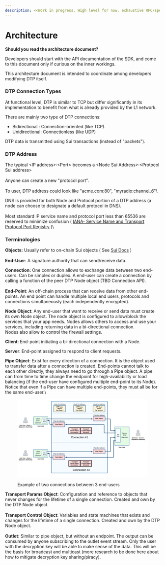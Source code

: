 ```yaml
---
description: <<Work in progress. High level for now, exhaustive RFC/specs later>>
---
```


# Architecture

**Should you read the architecture document?**

Developers should start with the API documentation of the SDK, and come to this document only if curious on the inner workings.

This architecture document is intended to coordinate among developers modifying DTP itself.

### DTP Connection Types

At functional level, DTP is similar to TCP but differ significantly in its implementation to benefit from what is already provided by the L1 network.

There are mainly two type of DTP connections:

* Bidirectional : Connection-oriented (like TCP).
* Unidirectional: Connectionless (like UDP)

DTP data is transmitted using Sui transactions (instead of "packets").

### DTP Address

The typical \<IP address>:\<Port> becomes a \<Node Sui Address>:\<Protocol Sui address>\
\
Anyone can create a new "protocol port".\
\
To user, DTP address could look like "acme.com:80", "myradio:channel\_6"\


DNS is provided for both Node and Protocol portion of a DTP address (a node can choose to designate a default protocol in DNS).\
\
Most standard IP service name and protocol port less than 65536 are reserved to minimize confusion ( [IANA- Service Name and Transport Protocol Port Registry](https://www.iana.org/assignments/service-names-port-numbers/service-names-port-numbers.xhtml) )\


### Terminologies

**Objects:** Usually refer to on-chain Sui objects ( See [Sui Docs](https://docs.sui.io/build/programming-with-objects) )\
\
**End-User**: A signature authority that can send/receive data.

**Connection:** One connection allows to exchange data between two end-users. Can be simplex or duplex. A end-user can create a connection by calling a function of the peer DTP Node object (TBD Connection API).\
\
**End-Point**: An off-chain process that can receive data from other end-points. An end point can handle multiple local end users, protocols and connections simultaneously (each independently encrypted).

**Node Object**: Any end-user that want to receive or send data must create its own Node object. The node object is configured to allow/block the services that your app needs. Nodes allows others to access and use your services, including returning data in a bi-directional connection.\
Nodes also allow to control the firewall settings.

**Client**: End-point initiating a bi-directional connection with a Node.

**Server**: End-point assigned to respond to client requests.

**Pipe Object**: Exist for every direction of a connection. It is the object used to transfer data after a connection is created. End-points cannot talk to each other directly, they always need to go through a Pipe object. A pipe can from time to time change the endpoint for high-availability or load balancing (if the end-user have configured multiple end-point to its Node). Notice that even if a Pipe can have multiple end-points, they must all be for the same end-user.\


<figure><img src="../.gitbook/assets/terminology_connections.png" alt=""><figcaption><p>Example of two connections between 3 end-users</p></figcaption></figure>

**Transport Params Object**: Configuration and reference to objects that never changes for the lifetime of a single connection. Created and own by the DTP Node object. \
\
**Transport Control Object**: Variables and state machines that exists and changes for the lifetime of a single connection. Created and own by the DTP Node object.\
\
**Outlet:** Similar to pipe object, but without an endpoint. The output can be consumed by anyone subscribing to the outlet event stream. Only the user with the decryption key will be able to make sense of the data. This will be the basis for broadcast and multicast (more research to be done here about how to mitigate decryption key sharing/piracy).

